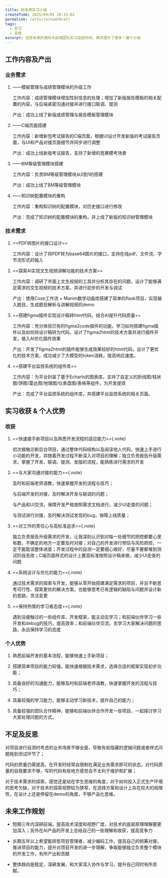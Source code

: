 ```yaml
---
title: 好未来实习小结
createTime: 2025/09/01 10:15:02
permalink: /article/nadn9raf/
tags:
  - 实习
  - 总结
excerpt: 在好未来的境外大前端团队实习这段时间，再次提升了很多！做个小结
---
```

## 工作内容及产出
### 业务需求

1. <Badge text="诊断后台" type="tip"/> ——模板管理与成绩管理模块的升级工作

   工作内容：成绩管理模块增加性别信息的处理；增加了新版报告模板的相关配置的内容，与后端紧密沟通对接并进行接口联调、提测
   
    产出：成功上线了新版成绩管理与报告模板管理模块

2. <Badge text="新版考试报告" type="warning"/>——C端页面搭建

   工作内容：新增新包考试报告的C端页面，根据UI设计开发新版的考试报告页面，与UI和产品对接页面细节并同步进行调整

   产出：成功上线新版考试报告，支持了新增的竞赛模考场景

3. <Badge text="学练后台" type="danger"/>——BM等级管理模块搭建

   工作内容：负责BM等级管理模块从0到1的搭建

   产出：成功上线了BM等级管理模块

4. <Badge text="学练后台" type="danger"/>——知识树配置模块的重构

   工作内容：重构知识树的配置模块，对历史接口进行修改

   产出：完成了知识树的配置模块的重构，并上线了新版的知识树管理模块

### 技术需求

1. ==PDF转图片的接口设计==

   工作内容：设计了将PDF转为base64图片的接口，支持在线pdf、文件流、字节流形式的输入

2. ==探索AI实现文生视频讲解功能的技术方案==

   工作内容：调研了市面上文生视频的工具并分析其存在的问题，设计了能够满足需求的文生视频的技术方案，并进行初步的开发与调试
   
   产出：使用Coze工作流 + Manim数学动画库搭建了简单的flask项目，实现输入题目，生成题目解析与讲解视频的demo

3. ==搭建figma插件实现设计稿转html代码，结合AI提升代码质量==

   工作内容：充分体验已有的figma2code插件的功能，学习如何搭建figma插件以及如何将设计稿转为代码，设计了figma2html的技术方案并进行插件开发，接入AI优化插件效果

   产出：开发了figma2html的插件能够生成效果较好的html代码，设计了更优化的技术方案，成功减少了大模型的token消耗，提高响应速度。

4. ==搭建平台监控系统的组件库==

   工作内容：为平台封装了基于Echarts的图表库，支持了自定义的折线图/柱状图/饼图/雷达图/地理图/仪表盘图/表格等组件，为开发提效

   产出：完成了平台监控系统的组件库，并搭建平台监控系统的相关页面。

## 实习收获 & 个人优势

### 收获

1. ==快速接手新项目以及熟悉开发流程的适应能力=={.note}

   初次接触诊断后台项目，通过整体代码结构以及阅读他人代码，快速上手进行小功能的开发，并随着开发过程不断深入对项目的理解；独立负责报告升级需求，掌握了开发、联调、提测、发版的流程，能熟练进行需求的开发

2. ==与大家沟通对接的能力=={.note}

   及时和前端老师请教，快速掌握开发的流程与技巧；

   与后端开发的对接，及时解决开发与联调的问题；

   与产品和UI交流，保障开发严格按照需求文档进行，减少UI走查的问题；

   与测试进行对接，及时解决测试发现的bug，保障上线质量；

3. ==对工作的责任心与高标准追求=={.note}

   独立负责报告升级需求的开发，让我深刻认识到对每一处细节的把控都要心里有数，不确定的地方一定要及时对接；对自己的开发进行预估与风险把控，一定不能耽误整体进度；开发过程中的自测一定要细心做好，尽量不要都堆到测试阶段去改；C端页面样式的设计上要高标准按照设计稿来做，减少UI走查的问题

4. ==系统设计与优化的能力=={.note}

   通过技术需求的探索与开发，能够从零开始搭建满足需求的项目，并且不断思考可行性、探索更优的解决方案，也能够思考已有逻辑的缺陷与问题并设计新的思路，灵活变更

5. ==保持热情的学习者态度=={.note}

   遇到没接触过的一些组件库、开发框架，能主动去学习；和前端伙伴学习一些开发和debug的技巧，提高效率；和前端伙伴交流，去学习大家解决问题的思路，永远保持学习的态度

### 个人优势

1. 熟悉前端开发的基本流程，能够快速上手新项目；

2. 搭建简单项目的能力较强，能快速根据技术需求，选择合适的框架实现初步功能；

3. 具备良好的沟通能力，能够及时和前端老师请教，快速掌握开发的流程与技巧；

4. 具备较强的学习能力，能够主动学习新技术，提升自己的能力；

5. 具备较强的团队合作精神，能够和前端伙伴合作开发一些项目，一起探讨学习大家处理问题的方式。

## 不足及反思

对项目进行自测时考虑的业务场景不够全面，导致有些隐藏的逻辑问题或者样式问题拖到测试环节了；

代码的质量仍需提高，在开发时经常会限制在满足业务需求即可的状态，对代码质量的自我要求不够，写的代码有些地方感觉会不太利于维护和扩展；

对于技术需求的探索，感觉还是站在学生思维的角度，对于如何投入正式生产环境的思考欠缺，对于技术的探索视野较为狭窄，在选择方案和设计上存在较大的局限性，在设计上还是停留在demo的角度，不够产品化思维。

## 未来工作规划

- 短期三年内深耕前端，提高技术深度和视野广度，对技术的底层原理理解要更加深入；另外在AI产品的开发上总结自己的一些理解和收获，提高竞争力

- 长期五年以上希望能转型项目管理者，减少编码工作，提高自己的统筹对接，推进项目的能力，提升对项目开发的进一步理解，争取能够独立负责整个模块的开发工作，有所产出和贡献

- 整体趋向是稳定，深耕发展，和大家深入协作与学习，提升自己同时有所贡献。


